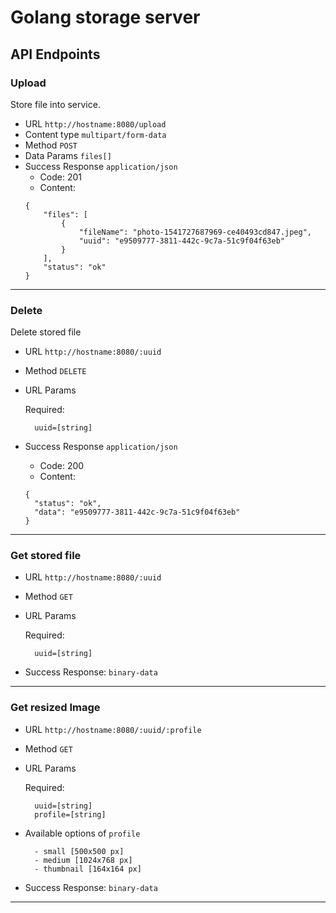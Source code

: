 # Golang storage server
## API Endpoints
### Upload 
Store file into service.
* URL `http://hostname:8080/upload`
* Content type `multipart/form-data`
* Method `POST`
* Data Params `files[]`
* Success Response `application/json`
    * Code: 201
    * Content:
    ````
    {
        "files": [
            {
                "fileName": "photo-1541727687969-ce40493cd847.jpeg",
                "uuid": "e9509777-3811-442c-9c7a-51c9f04f63eb"
            }
        ],
        "status": "ok"
    }
  ````
---
### Delete
Delete stored file
* URL `http://hostname:8080/:uuid`
* Method `DELETE`
* URL Params
  
  Required: 
 
        uuid=[string]

* Success Response `application/json`
    * Code: 200
    * Content:
    ````
    {
      "status": "ok",
      "data": "e9509777-3811-442c-9c7a-51c9f04f63eb"
    }
    ````
---
### Get stored file
* URL `http://hostname:8080/:uuid`
* Method `GET`
* URL Params
  
  Required: 
 
        uuid=[string]
        
* Success Response: `binary-data`
---
### Get resized Image
* URL `http://hostname:8080/:uuid/:profile`
* Method `GET`
* URL Params
  
  Required: 
 
        uuid=[string]
        profile=[string]

* Available options of `profile`
        
        - small [500x500 px]
        - medium [1024x768 px]
        - thumbnail [164x164 px]
        
* Success Response: `binary-data`
___